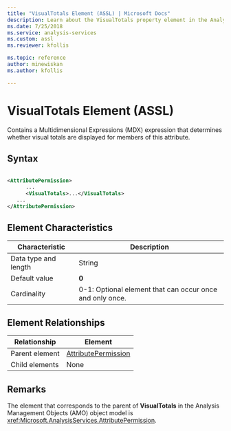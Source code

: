 ```yaml
---
title: "VisualTotals Element (ASSL) | Microsoft Docs"
description: Learn about the VisualTotals property element in the Analysis Services Scripting Language (ASSL) schema.
ms.date: 7/25/2018
ms.service: analysis-services
ms.custom: assl
ms.reviewer: kfollis

ms.topic: reference
author: minewiskan
ms.author: kfollis

---
```

# VisualTotals Element (ASSL)

  Contains a Multidimensional Expressions (MDX) expression that determines whether visual totals are displayed for members of this attribute.  
  
## Syntax  
  
```xml  
  
<AttributePermission>  
      ...  
      <VisualTotals>...</VisualTotals>  
   ...  
</AttributePermission>  
```  
  
## Element Characteristics  
  
|Characteristic|Description|  
|--------------------|-----------------|  
|Data type and length|String|  
|Default value|**0**|  
|Cardinality|0-1: Optional element that can occur once and only once.|  
  
## Element Relationships  
  
|Relationship|Element|  
|------------------|-------------|  
|Parent element|[AttributePermission](../objects/attributepermission-element-assl.md)|  
|Child elements|None|  
  
## Remarks  
 The element that corresponds to the parent of **VisualTotals** in the Analysis Management Objects (AMO) object model is <xref:Microsoft.AnalysisServices.AttributePermission>.  
